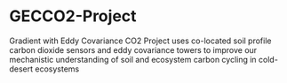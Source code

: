 # GECCO2-Project
Gradient with Eddy Covariance CO2 Project uses co-located soil profile carbon dioxide sensors and eddy covariance towers to improve our mechanistic understanding of soil and ecosystem carbon cycling in cold-desert ecosystems
